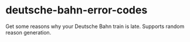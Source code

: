 # deutsche-bahn-error-codes
Get some reasons why your Deutsche Bahn train is late. Supports random reason generation.
